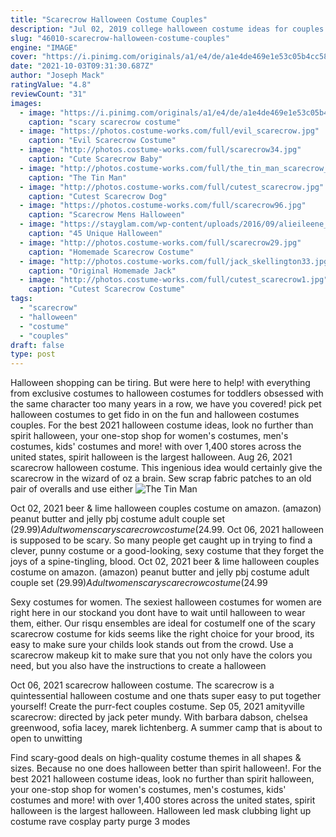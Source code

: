 ```yaml
---
title: "Scarecrow Halloween Costume Couples"
description: "Jul 02, 2019 college halloween costume ideas for couples. 23. Adam and eve. This is a very popular costume idea for couples! 24. Playboy bunner & hugh hefner.  Scarecrow love bites"
slug: "46010-scarecrow-halloween-costume-couples"
engine: "IMAGE"
cover: "https://i.pinimg.com/originals/a1/e4/de/a1e4de469e1e53c05b4cc58f884d648c.jpg"
date: "2021-10-03T09:31:30.687Z"
author: "Joseph Mack"
ratingValue: "4.8"
reviewCount: "31"
images:
  - image: "https://i.pinimg.com/originals/a1/e4/de/a1e4de469e1e53c05b4cc58f884d648c.jpg"
    caption: "scary scarecrow costume"
  - image: "https://photos.costume-works.com/full/evil_scarecrow.jpg"
    caption: "Evil Scarecrow Costume"
  - image: "http://photos.costume-works.com/full/scarecrow34.jpg"
    caption: "Cute Scarecrow Baby"
  - image: "http://photos.costume-works.com/full/the_tin_man_scarecrow_mix2.jpg"
    caption: "The Tin Man"
  - image: "http://photos.costume-works.com/full/cutest_scarecrow.jpg"
    caption: "Cutest Scarecrow Dog"
  - image: "https://photos.costume-works.com/full/scarecrow96.jpg"
    caption: "Scarecrow Mens Halloween"
  - image: "https://stayglam.com/wp-content/uploads/2016/09/alieileene_10865128_1700710593493127_1487348387_n.jpg"
    caption: "45 Unique Halloween"
  - image: "http://photos.costume-works.com/full/scarecrow29.jpg"
    caption: "Homemade Scarecrow Costume"
  - image: "http://photos.costume-works.com/full/jack_skellington33.jpg"
    caption: "Original Homemade Jack"
  - image: "http://photos.costume-works.com/full/cutest_scarecrow1.jpg"
    caption: "Cutest Scarecrow Costume"
tags:
  - "scarecrow"
  - "halloween"
  - "costume"
  - "couples"
draft: false
type: post
---
```


Halloween shopping can be tiring. But were here to help! with everything from exclusive costumes to halloween costumes for toddlers obsessed with the same character too many years in a row, we have you covered! pick pet halloween costumes to get fido in on the fun and halloween costumes couples. For the best 2021 halloween costume ideas, look no further than spirit halloween, your one-stop shop for women's costumes, men's costumes, kids' costumes and more! with over 1,400 stores across the united states, spirit halloween is the largest halloween. Aug 26, 2021 scarecrow halloween costume. This ingenious idea would certainly give the scarecrow in the wizard of oz a brain. Sew scrap fabric patches to an old pair of overalls and use either
![The Tin Man](http://photos.costume-works.com/full/the_tin_man_scarecrow_mix2.jpg "The Tin Man")

Oct 02, 2021 beer &amp; lime halloween couples costume on amazon. (amazon) peanut butter and jelly pbj costume adult couple set ($29.99)  Adult women scary scarecrow costume ($24.99. Oct 06, 2021 halloween is supposed to be scary. So many people get caught up in trying to find a clever, punny costume or a good-looking, sexy costume that they forget the joys of a spine-tingling, blood. Oct 02, 2021 beer &amp; lime halloween couples costume on amazon. (amazon) peanut butter and jelly pbj costume adult couple set ($29.99)  Adult women scary scarecrow costume ($24.99
<!--inArticleAds-->

<!--galleryOne-->

Sexy costumes for women. The sexiest halloween costumes for women are right here in our stockand you dont have to wait until halloween to wear them, either. Our risqu ensembles are ideal for costumeIf one of the scary scarecrow costume for kids seems like the right choice for your brood, its easy to make sure your childs look stands out from the crowd. Use a scarecrow makeup kit to make sure that you not only have the colors you need, but you also have the instructions to create a halloween
<!--inArticleAds-->

<!--galleryTwo-->

Oct 06, 2021 scarecrow halloween costume. The scarecrow is a quintessential halloween costume and one thats super easy to put together yourself!  Create the purr-fect couples costume. Sep 05, 2021 amityville scarecrow: directed by jack peter mundy. With barbara dabson, chelsea greenwood, sofia lacey, marek lichtenberg. A summer camp that is about to open to unwitting
<!--galleryThree-->

Find scary-good deals on high-quality costume themes in all shapes & sizes. Because no one does halloween better than spirit halloween!. For the best 2021 halloween costume ideas, look no further than spirit halloween, your one-stop shop for women's costumes, men's costumes, kids' costumes and more! with over 1,400 stores across the united states, spirit halloween is the largest halloween. Halloween led mask clubbing light up costume rave cosplay party purge 3 modes